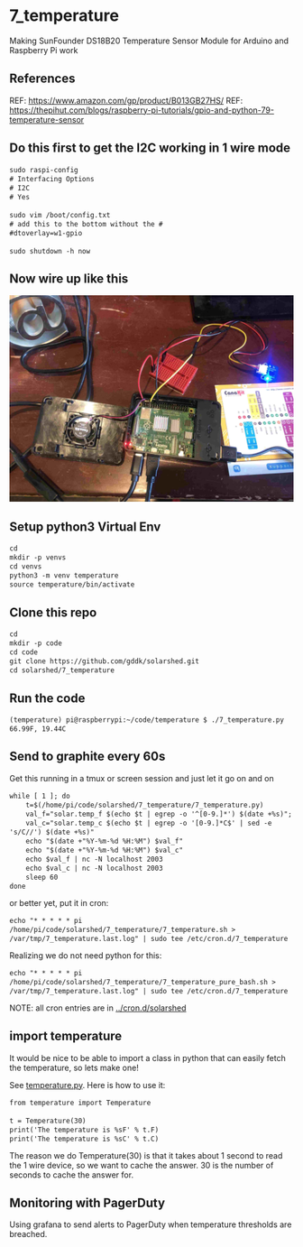 # 7_temperature

Making SunFounder DS18B20 Temperature Sensor Module for Arduino and Raspberry Pi work

## References

REF: https://www.amazon.com/gp/product/B013GB27HS/
REF: https://thepihut.com/blogs/raspberry-pi-tutorials/gpio-and-python-79-temperature-sensor

## Do this first to get the I2C working in 1 wire mode

```
sudo raspi-config
# Interfacing Options
# I2C
# Yes

sudo vim /boot/config.txt 
# add this to the bottom without the #
#dtoverlay=w1-gpio

sudo shutdown -h now
```

## Now wire up like this

![SunFounder DS18B20 Wired to Rasberry Pi 4](7_temperature-compressed.jpg "SunFounder DS18B20 Wired to Rasberry Pi 4")

## Setup python3 Virtual Env

```
cd
mkdir -p venvs
cd venvs
python3 -m venv temperature
source temperature/bin/activate
```

## Clone this repo

```
cd
mkdir -p code
cd code
git clone https://github.com/gddk/solarshed.git
cd solarshed/7_temperature
```

## Run the code
```
(temperature) pi@raspberrypi:~/code/temperature $ ./7_temperature.py
66.99F, 19.44C
```


## Send to graphite every 60s
Get this running in a tmux or screen session and just let it go on and on
```
while [ 1 ]; do
    t=$(/home/pi/code/solarshed/7_temperature/7_temperature.py)
    val_f="solar.temp_f $(echo $t | egrep -o '^[0-9.]*') $(date +%s)";
    val_c="solar.temp_c $(echo $t | egrep -o '[0-9.]*C$' | sed -e 's/C//') $(date +%s)"
    echo "$(date +"%Y-%m-%d %H:%M") $val_f"
    echo "$(date +"%Y-%m-%d %H:%M") $val_c"
    echo $val_f | nc -N localhost 2003
    echo $val_c | nc -N localhost 2003
    sleep 60
done
```

or better yet, put it in cron:
```
echo "* * * * * pi /home/pi/code/solarshed/7_temperature/7_temperature.sh > /var/tmp/7_temperature.last.log" | sudo tee /etc/cron.d/7_temperature
```

Realizing we do not need python for this:

```
echo "* * * * * pi /home/pi/code/solarshed/7_temperature/7_temperature_pure_bash.sh > /var/tmp/7_temperature.last.log" | sudo tee /etc/cron.d/7_temperature
```

NOTE: all cron entries are in [../cron.d/solarshed](../cron.d/solarshed)

## import temperature

It would be nice to be able to import a class in python that can easily fetch the temperature, so lets make one!

See [temperature.py](temperature.py). Here is how to use it:

```
from temperature import Temperature

t = Temperature(30)
print('The temperature is %sF' % t.F)
print('The temperature is %sC' % t.C)
```

The reason we do Temperature(30) is that it takes about 1 second to read the 1 wire device, so we want to cache the answer.
30 is the number of seconds to cache the answer for.


## Monitoring with PagerDuty

Using grafana to send alerts to PagerDuty when temperature thresholds are breached.
